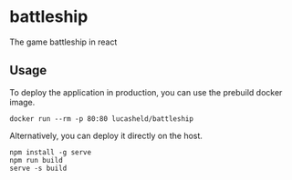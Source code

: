 # battleship
The game battleship in react

## Usage
To deploy the application in production, you can use the prebuild docker image.
```shell script
docker run --rm -p 80:80 lucasheld/battleship
```

Alternatively, you can deploy it directly on the host.
```shell script
npm install -g serve
npm run build
serve -s build
```

